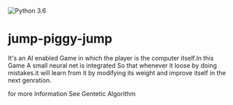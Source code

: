 ![Python 3.6](https://img.shields.io/badge/Python-3.6-brightgreen.svg)
# jump-piggy-jump
It's an AI enabled Game in which the player is the computer itself.In this Game A small neural net is integrated So that whenever it loose by doing mistakes.it will learn from it by modifying its weight and improve itself in the next genration.

for more Information See Gentetic Algorithm
